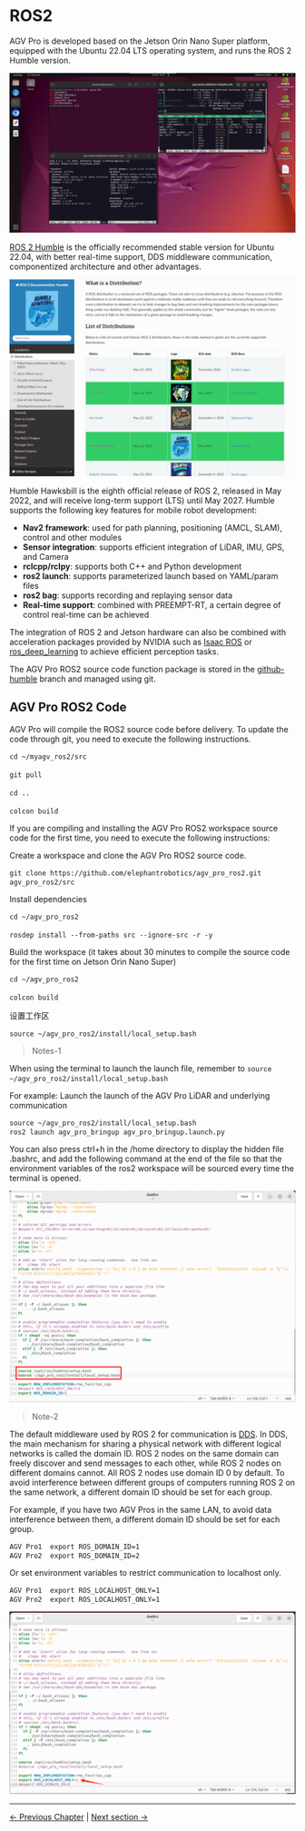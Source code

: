 # ROS2 

AGV Pro is developed based on the Jetson Orin Nano Super platform, equipped with the Ubuntu 22.04 LTS operating system, and runs the ROS 2 Humble version.

![ros_introduction_2](../../resources/6-SDKDevelopment/6.2/6.2.1/ros_introduction_2.png)

[ROS 2 Humble](https://docs.ros.org/en/humble/index.html) is the officially recommended stable version for Ubuntu 22.04, with better real-time support, DDS middleware communication, componentized architecture and other advantages.

![ros_introduction](../../resources/6-SDKDevelopment/6.2/6.2.1/ros_introduction.png)

Humble Hawksbill is the eighth official release of ROS 2, released in May 2022, and will receive long-term support (LTS) until May 2027. Humble supports the following key features for mobile robot development:

- **Nav2 framework**: used for path planning, positioning (AMCL, SLAM), control and other modules
- **Sensor integration**: supports efficient integration of LiDAR, IMU, GPS, and Camera
- **rclcpp/rclpy**: supports both C++ and Python development
- **ros2 launch**: supports parameterized launch based on YAML/param files
- **ros2 bag**: supports recording and replaying sensor data
- **Real-time support**: combined with PREEMPT-RT, a certain degree of control real-time can be achieved

The integration of ROS 2 and Jetson hardware can also be combined with acceleration packages provided by NVIDIA such as [Isaac ROS](https://github.com/NVIDIA-ISAAC-ROS/isaac_ros_visual_slam) or [ros_deep_learning](https://github.com/dusty-nv/ros_deep_learning) to achieve efficient perception tasks.

The AGV Pro ROS2 source code function package is stored in the [github-humble](https://github.com/elephantrobotics/agv_pro_ros2) branch and managed using git.

## AGV Pro ROS2 Code

AGV Pro will compile the ROS2 source code before delivery. To update the code through git, you need to execute the following instructions.

```
cd ~/myagv_ros2/src

git pull

cd ..

colcon build
```

If you are compiling and installing the AGV Pro ROS2 workspace source code for the first time, you need to execute the following instructions:

Create a workspace and clone the AGV Pro ROS2 source code.

```
git clone https://github.com/elephantrobotics/agv_pro_ros2.git agv_pro_ros2/src
```

Install dependencies

```
cd ~/agv_pro_ros2

rosdep install --from-paths src --ignore-src -r -y
```

Build the workspace (it takes about 30 minutes to compile the source code for the first time on Jetson Orin Nano Super)

```
cd ~/agv_pro_ros2

colcon build
```

设置工作区

```
source ~/agv_pro_ros2/install/local_setup.bash
```

> Notes-1

When using the terminal to launch the launch file, remember to `source ~/agv_pro_ros2/install/local_setup.bash`

For example: Launch the launch of the AGV Pro LiDAR and underlying communication

```
source ~/agv_pro_ros2/install/local_setup.bash
ros2 launch agv_pro_bringup agv_pro_bringup.launch.py
```

You can also press ctrl+h in the /home directory to display the hidden file .bashrc, and add the following command at the end of the file so that the environment variables of the ros2 workspace will be sourced every time the terminal is opened.

![ros_introduction_3](../../resources/6-SDKDevelopment/6.2/6.2.1/ros_introduction_3.png)

> Note-2

The default middleware used by ROS 2 for communication is [DDS](https://docs.ros.org/en/humble/Concepts/Intermediate/About-Domain-ID.html). In DDS, the main mechanism for sharing a physical network with different logical networks is called the domain ID. ROS 2 nodes on the same domain can freely discover and send messages to each other, while ROS 2 nodes on different domains cannot. All ROS 2 nodes use domain ID 0 by default. To avoid interference between different groups of computers running ROS 2 on the same network, a different domain ID should be set for each group.

For example, if you have two AGV Pros in the same LAN, to avoid data interference between them, a different domain ID should be set for each group.

```
AGV Pro1  export ROS_DOMAIN_ID=1
AGV Pro2  export ROS_DOMAIN_ID=2
```

Or set environment variables to restrict communication to localhost only.

```
AGV Pro1  export ROS_LOCALHOST_ONLY=1
AGV Pro2  export ROS_LOCALHOST_ONLY=1
```

![ros_introduction_4](../../resources/6-SDKDevelopment/6.2/6.2.1/ros_introduction_4.png)

---

[← Previous Chapter](../6.2-ApplicationBaseROS1/6.2.8-Rtabmap.md) | [Next section →](6.2.2-Real-time_Mapping_with_Gmapping.md)
